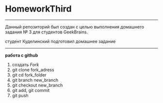 # HomeworkThird

---

Данный репозиторий был создан с целью выполнения домашнего задания № 3 для студентов GeekBrains.

студент Куделинский подготовил домашнее задание
***
**работа с github**
1. создать *Fork*
2. git clone fork_adress
3. git cd fork_folder
4. git branch new_branch
5. git checkout new_branch
6. git add, git commit
7. git push 